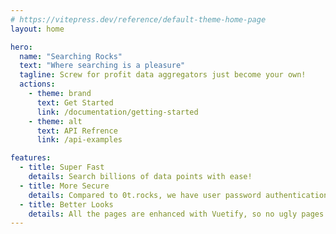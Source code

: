 ```yaml
---
# https://vitepress.dev/reference/default-theme-home-page
layout: home

hero:
  name: "Searching Rocks"
  text: "Where searching is a pleasure"
  tagline: Screw for profit data aggregators just become your own!
  actions:
    - theme: brand
      text: Get Started
      link: /documentation/getting-started
    - theme: alt
      text: API Refrence
      link: /api-examples

features:
  - title: Super Fast
    details: Search billions of data points with ease!
  - title: More Secure
    details: Compared to 0t.rocks, we have user password authentication
  - title: Better Looks
    details: All the pages are enhanced with Vuetify, so no ugly pages!
---
```


